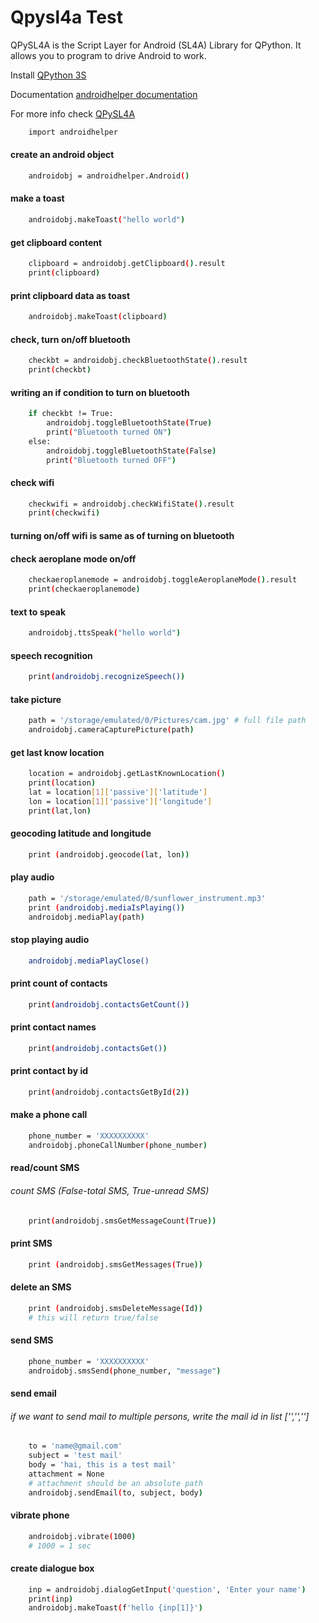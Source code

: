 
# Qpysl4a Test

QPySL4A is the Script Layer for Android (SL4A) Library for QPython. It allows you to program to drive Android to work.

Install <a href = "https://github.com/qpython-android/qpython3/releases">QPython 3S</a>

Documentation <a href = "https://kylelk.github.io/html-examples/androidhelper.html">androidhelper documentation</a>

For more info check <a href = "https://github.com/qpython-android/qpysl4a">QPySL4A</a>

```bash
    import androidhelper
```

#### create an android object 
```bash
    androidobj = androidhelper.Android()
```

#### make a toast
```bash
    androidobj.makeToast("hello world")
```

#### get clipboard content
```bash
    clipboard = androidobj.getClipboard().result
    print(clipboard)
```

#### print clipboard data as toast
```bash
    androidobj.makeToast(clipboard)
```

#### check, turn on/off bluetooth
```bash
    checkbt = androidobj.checkBluetoothState().result
    print(checkbt)
```

#### writing an if condition to turn on bluetooth 
```bash
    if checkbt != True:
        androidobj.toggleBluetoothState(True)
        print("Bluetooth turned ON")
    else:
        androidobj.toggleBluetoothState(False)
        print("Bluetooth turned OFF")
```

#### check wifi 
```bash
    checkwifi = androidobj.checkWifiState().result 
    print(checkwifi)
```

#### turning on/off wifi is same as of turning on bluetooth 

#### check aeroplane mode on/off 
```bash
    checkaeroplanemode = androidobj.toggleAeroplaneMode().result
    print(checkaeroplanemode)
```

#### text to speak 
```bash
    androidobj.ttsSpeak("hello world")
```

#### speech recognition
```bash
    print(androidobj.recognizeSpeech())
```

#### take picture
```bash
    path = '/storage/emulated/0/Pictures/cam.jpg' # full file path
    androidobj.cameraCapturePicture(path)
```

#### get last know location
```bash
    location = androidobj.getLastKnownLocation()
    print(location)
    lat = location[1]['passive']['latitude']
    lon = location[1]['passive']['longitude']
    print(lat,lon)
```

#### geocoding latitude and longitude
```bash
    print (androidobj.geocode(lat, lon))
```

#### play audio
```bash
    path = '/storage/emulated/0/sunflower_instrument.mp3'
    print (androidobj.mediaIsPlaying())
    androidobj.mediaPlay(path)
```

#### stop playing audio 
```bash
    androidobj.mediaPlayClose()
```

#### print count of contacts
```bash
    print(androidobj.contactsGetCount())
```

#### print contact names
```bash
    print(androidobj.contactsGet())
```

#### print contact by id
```bash
    print(androidobj.contactsGetById(2))
```

#### make a phone call
```bash
    phone_number = 'XXXXXXXXXX'
    androidobj.phoneCallNumber(phone_number)
```

#### read/count SMS
###### count SMS (False-total SMS, True-unread SMS)
```bash
    print(androidobj.smsGetMessageCount(True))
```

#### print SMS
```bash
    print (androidobj.smsGetMessages(True))
```

#### delete an SMS 
```bash
    print (androidobj.smsDeleteMessage(Id))
    # this will return true/false 
```

#### send SMS
```bash
    phone_number = 'XXXXXXXXXX'
    androidobj.smsSend(phone_number, "message")
```

#### send email
###### if we want to send mail to multiple persons, write the mail id in list ['','','']
```bash
    to = 'name@gmail.com'
    subject = 'test mail'
    body = 'hai, this is a test mail'
    attachment = None
    # attachment should be an absolute path 
    androidobj.sendEmail(to, subject, body)
```

#### vibrate phone
```bash
    androidobj.vibrate(1000)
    # 1000 = 1 sec
```

#### create dialogue box
```bash
    inp = androidobj.dialogGetInput('question', 'Enter your name')
    print(inp)
    androidobj.makeToast(f'hello {inp[1]}')
```
